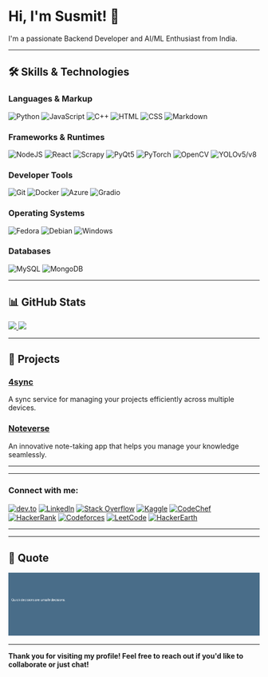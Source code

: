 
# Hi, I'm Susmit! 👋

I'm a passionate Backend Developer and AI/ML Enthusiast from India.

---

## 🛠️ Skills & Technologies

### Languages & Markup
![Python](https://img.shields.io/badge/-Python-05122A?style=flat&logo=python)
![JavaScript](https://img.shields.io/badge/-JavaScript-05122A?style=flat&logo=javascript)
![C++](https://img.shields.io/badge/-C++-05122A?style=flat&logo=cplusplus)
![HTML](https://img.shields.io/badge/-HTML-05122A?style=flat&logo=html5)
![CSS](https://img.shields.io/badge/-CSS-05122A?style=flat&logo=css3)
![Markdown](https://img.shields.io/badge/-Markdown-05122A?style=flat&logo=markdown)

### Frameworks & Runtimes
![NodeJS](https://img.shields.io/badge/-Node.js-05122A?style=flat&logo=node.js)
![React](https://img.shields.io/badge/-React-05122A?style=flat&logo=react)
![Scrapy](https://img.shields.io/badge/-Scrapy-05122A?style=flat&logo=scrapy)
![PyQt5](https://img.shields.io/badge/-PyQt5-05122A?style=flat&logo=qt)
![PyTorch](https://img.shields.io/badge/-PyTorch-05122A?style=flat&logo=pytorch)
![OpenCV](https://img.shields.io/badge/-OpenCV-05122A?style=flat&logo=opencv)
![YOLOv5/v8](https://img.shields.io/badge/-YOLOv5/v8-05122A?style=flat&logo=yolo)

### Developer Tools
![Git](https://img.shields.io/badge/-Git-05122A?style=flat&logo=git)
![Docker](https://img.shields.io/badge/-Docker-05122A?style=flat&logo=docker)
![Azure](https://img.shields.io/badge/-Azure-05122A?style=flat&logo=microsoft-azure)
![Gradio](https://img.shields.io/badge/-Gradio-05122A?style=flat&logo=gradio)

### Operating Systems
![Fedora](https://img.shields.io/badge/-Fedora-05122A?style=flat&logo=fedora)
![Debian](https://img.shields.io/badge/-Debian-05122A?style=flat&logo=debian)
![Windows](https://img.shields.io/badge/-Windows-05122A?style=flat&logo=windows)

### Databases
![MySQL](https://img.shields.io/badge/-MySQL-05122A?style=flat&logo=mysql)
![MongoDB](https://img.shields.io/badge/-MongoDB-05122A?style=flat&logo=mongodb)

---

## 📊 GitHub Stats

<a href="https://github-readme-stats.vercel.app/api?username=elfhelm07&show_icons=true&theme=dark&include_all_commits=true&count_private=true&cache_seconds=1800&token=API_token">
  <img height="180em" src="https://github-readme-stats.vercel.app/api?username=elfhelm07&show_icons=true&theme=dark&include_all_commits=true&count_private=true"/>
</a>
<a href="https://github-readme-stats.vercel.app/api/top-langs/?username=elfhelm07&layout=compact&theme=dark">
  <img height="180em" src="https://github-readme-stats.vercel.app/api/top-langs/?username=elfhelm07&layout=compact&theme=dark"/>
</a>

---

## 🌟 Projects

### [4sync](https://github.com/elfhelm07/4sync)
A sync service for managing your projects efficiently across multiple devices.

### [Noteverse](https://github.com/elfhelm07/Noteverse)
An innovative note-taking app that helps you manage your knowledge seamlessly.

---
<!--
## 📝 Blog & Writing

- [My Dev Blog](https://yourbloglink.com): Writing about AI/ML, Backend Development, and more!
-->
---

<h3 align="left">Connect with me:</h3>
<p align="left">
<a href="https://dev.to/a" target="blank"><img align="center" src="https://img.shields.io/badge/-Dev.to-000000?style=flat-square&logo=dev.to&logoColor=white" alt="dev.to" /></a>
<a href="https://www.linkedin.com/in/susmit-kulkarni-5a626124b/" target="blank"><img align="center" src="https://img.shields.io/badge/-LinkedIn-0077B5?style=flat-square&logo=Linkedin&logoColor=white" alt="LinkedIn" /></a>
<a href="https://stackoverflow.com/users/20410464/elfhelm" target="blank"><img align="center" src="https://img.shields.io/badge/-Stack%20Overflow-FE7A16?style=flat-square&logo=stack-overflow&logoColor=white" alt="Stack Overflow" /></a>
<a href="https://kaggle.com/a" target="blank"><img align="center" src="https://img.shields.io/badge/-Kaggle-20BEFF?style=flat-square&logo=Kaggle&logoColor=white" alt="Kaggle" /></a>
<a href="https://www.codechef.com/users/elfhelm" target="blank"><img align="center" src="https://img.shields.io/badge/-CodeChef-5B4638?style=flat-square&logo=codechef&logoColor=white" alt="CodeChef" /></a>
<a href="https://www.hackerrank.com/profile/HR325" target="blank"><img align="center" src="https://img.shields.io/badge/-HackerRank-2EC866?style=flat-square&logo=HackerRank&logoColor=white" alt="HackerRank" /></a>
<a href="https://codeforces.com/profile/a" target="blank"><img align="center" src="https://img.shields.io/badge/-Codeforces-1F8ACB?style=flat-square&logo=codeforces&logoColor=white" alt="Codeforces" /></a>
<a href="https://leetcode.com/u/elfhelm/" target="blank"><img align="center" src="https://img.shields.io/badge/-LeetCode-FFA116?style=flat-square&logo=leetcode&logoColor=white" alt="LeetCode" /></a>
<a href="https://www.hackerearth.com/a" target="blank"><img align="center" src="https://img.shields.io/badge/-HackerEarth-323754?style=flat-square&logo=hackerearth&logoColor=white" alt="HackerEarth" /></a>
</p>


---
<!--
## 🏆 Achievements

[![Codechef](https://img.shields.io/badge/Codechef-%230A0A0A.svg?style=for-the-badge&logo=codechef&logoColor=white)](https://www.codechef.com/users/elfhelm)
[![HackerEarth](https://img.shields.io/badge/HackerEarth-%232C3454.svg?style=for-the-badge&logo=hackerearth)](https://www.hackerearth.com/@yourusername)
[![LeetCode](https://img.shields.io/badge/LeetCode-%23FFA116.svg?style=for-the-badge&logo=leetcode&logoColor=white)](https://leetcode.com/u/elfhelm/)
-->
---

## 💬 Quote

![Quote](./quote.png)
<!--## 💬 Quote

![Quote](https://zenquotes.io/api/random/3d.png)-->


---

**Thank you for visiting my profile! Feel free to reach out if you'd like to collaborate or just chat!**
